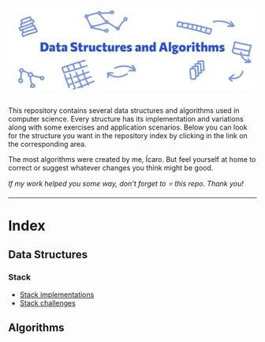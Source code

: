 <div align="center">
<img src="readme-assets/data-structures-repo-header.png" width="700"/>
</div>

<br>

<p>This repository contains several data structures and algorithms used in computer science. Every structure has its implementation and variations along with some exercises and application scenarios. Below you can look for the structure you want in the repository index by clicking in the link on the corresponding area.</p>

<p>The most algorithms were created by me, Ícaro. But feel yourself at home to correct or suggest whatever changes you think might be good.</p>

<p><em>If my work helped you some way, don't forget to ⭐ this repo. Thank you!</em></p>

<hr>
 
# Index

## Data Structures

### Stack
- [Stack implementations]()
- [Stack challenges]()

## Algorithms
